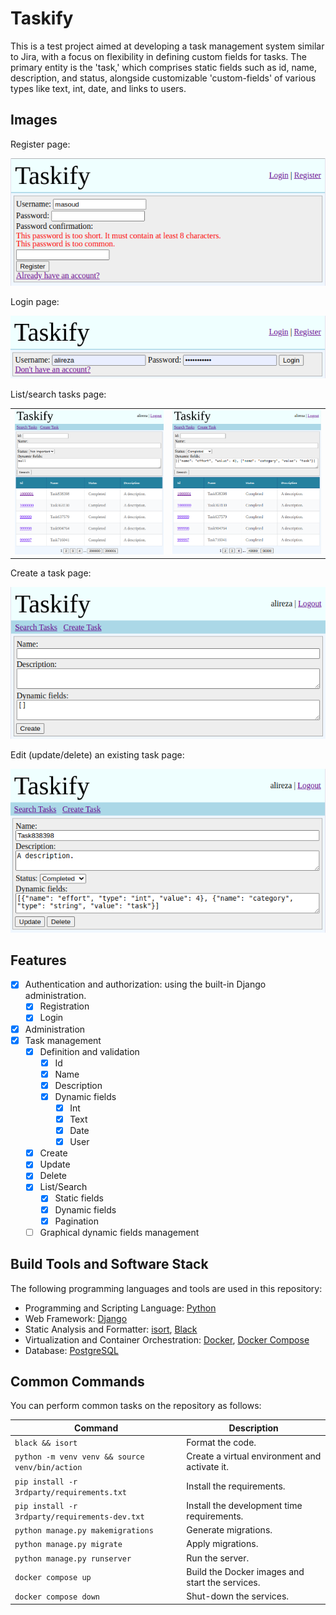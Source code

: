 # Taskify
This is a test project aimed at developing a task management system similar to Jira, with a focus on flexibility in defining custom fields for tasks. The primary entity is the 'task,' which comprises static fields such as id, name, description, and status, alongside customizable 'custom-fields' of various types like text, int, date, and links to users.

## Images
Register page:

![Register page](images/register.png)

Login page:

![Login page](images/login.png)

List/search tasks page:

<table>
    <tr>
        <td><img src="images/list-tasks.png"></td>
        <td><img src="images/search-tasks.png"></td>
    </tr>
</table>

Create a task page:

![Create a task page](images/create-task.png)

Edit (update/delete) an existing task page:

![Edit an existing task page](images/edit-task.png)

## Features
- [x] Authentication and authorization: using the built-in Django administration.
  - [x] Registration
  - [x] Login
- [x] Administration
- [x] Task management
  - [x] Definition and validation
    - [x] Id
    - [x] Name
    - [x] Description
    - [x] Dynamic fields
      - [x] Int
      - [x] Text
      - [x] Date
      - [x] User
  - [x] Create
  - [x] Update
  - [x] Delete
  - [x] List/Search
    - [x] Static fields
    - [x] Dynamic fields
    - [x] Pagination
  - [ ] Graphical dynamic fields management

## Build Tools and Software Stack
The following programming languages and tools are used in this repository:

- Programming and Scripting Language: [Python](https://www.python.org)
- Web Framework: [Django](https://www.djangoproject.com/)
- Static Analysis and Formatter: [isort](https://pycqa.github.io/isort), [Black](https://black.readthedocs.io/)
- Virtualization and Container Orchestration: [Docker](https://www.docker.com), [Docker Compose](https://docs.docker.com/compose)
- Database: [PostgreSQL](https://www.postgresql.org/)

## Common Commands
You can perform common tasks on the repository as follows:

| Command | Description |
| ------- | ----------- |
| `black && isort` | Format the code. |
| `python -m venv venv && source venv/bin/action` | Create a virtual environment and activate it. |
| `pip install -r 3rdparty/requirements.txt` | Install the requirements. |
| `pip install -r 3rdparty/requirements-dev.txt` | Install the development time requirements. |
| `python manage.py makemigrations` | Generate migrations. |
| `python manage.py migrate` | Apply migrations. |
| `python manage.py runserver` | Run the server. |
| `docker compose up` | Build the Docker images and start the services. |
| `docker compose down` | Shut-down the services. |
